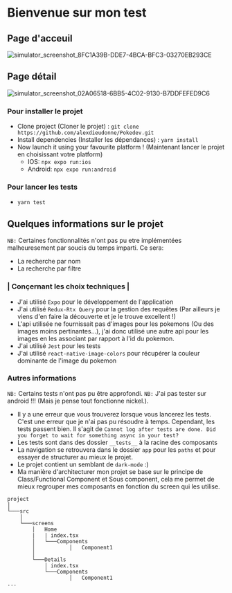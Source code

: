 # Bienvenue sur mon test

## Page d'acceuil
![simulator_screenshot_8FC1A39B-DDE7-4BCA-BFC3-03270EB293CE](https://github.com/alexdieudonne/Pokedev/assets/59718717/c0cd9847-4aa3-4e78-9ab7-c8ccf0264904)

## Page détail
![simulator_screenshot_02A06518-6BB5-4C02-9130-B7DDFEFED9C6](https://github.com/alexdieudonne/Pokedev/assets/59718717/f656fe6d-f0fb-404d-b697-06aa4869279f)



### Pour installer le projet

- Clone project (Cloner le projet) : `git clone https://github.com/alexdieudonne/Pokedev.git`
- Install dependencies (Installer les dépendances) : `yarn install`
- Now launch it using your favourite platform ! (Maintenant lancer le projet en choisissant votre platform)
  - IOS: `npx expo run:ios` 
  - Android: `npx expo run:android`

### Pour lancer les tests
- `yarn test`


## Quelques informations sur le projet
`NB:` Certaines fonctionnalités n'ont pas pu etre implémentées malheuresement par soucis du temps imparti.
Ce sera: 
- La recherche par nom
- La recherche par filtre


### | Conçernant les choix techniques |
- J'ai utilisé `Expo` pour le développement de l'application
- J'ai utilisé `Redux-Rtx Query` pour la gestion des requêtes (Par ailleurs je viens d'en faire la découverte et je le trouve excellent !)
- L'api utilisée ne fournissait pas d'images pour les pokemons (Ou des images moins pertinantes...), j'ai donc utilisé une autre api pour les images en les associant par rapport à l'id du pokemon.
- J'ai utilisé `Jest` pour les tests
- J'ai utilisé `react-native-image-colors` pour récupérer la couleur dominante de l'image du pokemon

### Autres informations
`NB:` Certains tests n'ont pas pu être approfondi.
`NB:` J'ai pas tester sur android !!! (Mais je pense tout fonctionne nickel.).
- Il y a une erreur que vous trouverez lorsque vous lancerez les tests. C'est une erreur que je n'ai pas pu résoudre à temps. Cependant, les tests passent bien.
Il s'agit de  `Cannot log after tests are done. Did you forget to wait for something async in your test?`
- Les tests sont dans des dossier `__tests__` à la racine des composants
- La navigation se retrouvera dans le dossier `app` pour les `paths` et pour essayer de structurer au mieux le projet.
- Le projet contient un semblant de `dark-mode` :)
- Ma manière d'architecturer mon projet se base sur le principe de Class/Functional Component et Sous component, cela me permet de mieux regrouper mes composants en fonction du screen qui les utilise.
```
project
│
└───src
    │
    └───screens
        │   Home
        |   | index.tsx
        │   └───Components
        │           │   Component1
        │   
        └───Details
            │ index.tsx
            └───Components
                    │   Component1
...
```


